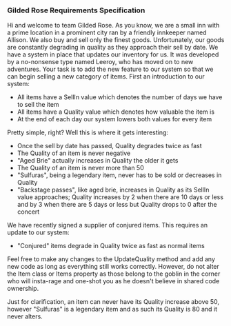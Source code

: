 ### Gilded Rose Requirements Specification

Hi and welcome to team Gilded Rose. As you know, we are a small inn with a prime location in a prominent city ran by a friendly innkeeper named Allison. We also buy and sell only the finest goods. Unfortunately, our goods are constantly degrading in quality as they approach their sell by date. We have a system in place that updates our inventory for us. It was developed by a no-nonsense type named Leeroy, who has moved on to new adventures. Your task is to add the new feature to our system so that we can begin selling a new category of items. First an introduction to our system:

- All items have a SellIn value which denotes the number of days we have to sell the item
- All items have a Quality value which denotes how valuable the item is
- At the end of each day our system lowers both values for every item

Pretty simple, right? Well this is where it gets interesting:

- Once the sell by date has passed, Quality degrades twice as fast
- The Quality of an item is never negative
- "Aged Brie" actually increases in Quality the older it gets
- The Quality of an item is never more than 50
- "Sulfuras", being a legendary item, never has to be sold or decreases in Quality
- "Backstage passes", like aged brie, increases in Quality as its SellIn value approaches; Quality increases by 2 when there are 10 days or less and by 3 when there are 5 days or less but Quality drops to 0 after the concert

We have recently signed a supplier of conjured items. This requires an update to our system:

- "Conjured" items degrade in Quality twice as fast as normal items

Feel free to make any changes to the UpdateQuality method and add any new code as long as everything still works correctly. However, do not alter the Item class or Items property as those belong to the goblin in the corner who will insta-rage and one-shot you as he doesn't believe in shared code ownership.

Just for clarification, an item can never have its Quality increase above 50, however "Sulfuras" is a legendary item and as such its Quality is 80 and it never alters.